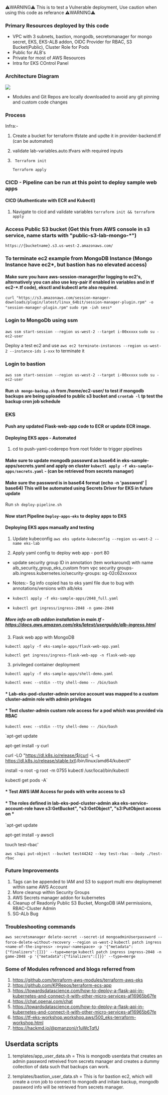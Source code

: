 
 ⚠️WARNING⚠️ This is to test a Vulnerable deployment, Use caution when using this code as referance ⚠️WARNING⚠️


### Primary Resources deployed by this code
* VPC with 3 subnets, bastion, mongodb, secretsmanager for mongo secret, EKS, EKS-ALB addon, OIDC Provider for RBAC, S3 Bucket(Public), Cluster Role for Pods
* Public for ALB's
* Private for most of AWS Resources 
* Intra for EKS COntrol Panel 

### Architecture Diagram 
![](tf-lab.jpg)

* Modules and Git Repos are locally downloaded to avoid any git pinning and custom code changes
 
### Process 

Infra:- 

1) Create a bucket for terraform tfstate and updte it in provider-backend.tf (can be automated)
2) validate lab-variables.auto.tfvars with required inputs 
3) ` Terraform init`
   
    `Terraform apply`

### CICD - Pipeline can be run at this point to deploy sample web apps 

#### CICD (Authenticate with ECR and Kubectl)


1) Navigate to cicd and validate variables
`terraform init && terraform apply`


### Access Public S3 bucket (Get this from AWS console in s3 service, name starts with "public-s3-lab-mongo-*")

`https://{bucketname}.s3.us-west-2.amazonaws.com/`

### To terminate ec2 example from MongoDB Instance (Mongo Instance have ec2*, but bastion has no elevated access)
#### Make sure you have  aws-session-manager(for logging to ec2's, alternatively you can also use key-pair if enabled in variables and in tf ec2-*.tf code), eksctl and kubectl arte also required. 
`curl "https://s3.amazonaws.com/session-manager-downloads/plugin/latest/linux_64bit/session-manager-plugin.rpm" -o "session-manager-plugin.rpm"`
`sudo rpm -ivh sess*`
### Login to MongoDb using ssm 

`aws ssm start-session --region us-west-2 --target i-00xxxxx`
`sudo su - ec2-user`

Deploy a test ec2 and use `aws ec2 terminate-instances --region us-west-2 --instance-ids i-xxx` to terminate it 
 
### Login to bastion 
`aws ssm start-session --region us-west-2 --target i-00xxxxx`
`sudo su - ec2-user`
#### Run `sh mongo-backup.sh` from /home/ec2-user/ to test if mongodb backups are being uploaded to public s3 bucket and `crontab -l` tp test the backup cron job schedule

### EKS

#### Push any updated Flask-web-app code to ECR or update ECR image.


#### Deploying EKS apps - Automated

1)  cd to push-yaml-coderepo from root folder to trigger pipelines
 
#### Make sure to update mongodb passowrd as base64 in eks-sample-apps/secrets.yaml and apply on cluster `kubectl apply -f eks-sample-apps/secrets.yaml` - (can be retrieved from secrets manager)
#### Make sure the password is in base64 format (echo -n 'password' | base64) This will be automated using Secrets Driver for EKS in future update

Run `sh deploy-pipeline.sh`

#### Now start Pipeline `Deploy-apps-eks` to deploy apps to EKS

#### Deploying EKS apps manually and testing 


1) Update kubeconfig
`aws eks update-kubeconfig --region us-west-2 --name eks-lab`

2) Apply yaml config to deploy web app  - port 80
*  update security group ID in annotation (tem workaround) with name alb_security_group_eks_custom from vpc security groups- alb.ingress.kubernetes.io/security-groups: sg-02c62xxxxxx
*  Notes:- Sg info copied has to eks yaml file due to  bug with annotations/versions with alb/eks

*  `kubectl apply -f eks-sample-apps/2048_full.yaml`
*  `kubectl get ingress/ingress-2048 -n game-2048`

##### More info on alb addon installation in main.tf - https://docs.aws.amazon.com/eks/latest/userguide/alb-ingress.html

3) Flask web app with MongoDB

 `kubectl apply -f eks-sample-apps/flask-web-app.yaml`
 
 `kubectl get ingress/ingress-flask-web-app -n flask-web-app`
 
3) privileged container deployment 

`kubectl apply -f eks-sample-apps/shell-demo.yaml`

`kubectl exec --stdin --tty shell-demo -- /bin/bash`

####  * Lab-eks-pod-cluster-admin service account was mapped to a custom cluster-admin role with admin privilages 
####  * Test cluster-admin custom role access for a pod which was provided via RBAC

`kubectl exec --stdin --tty shell-demo -- /bin/bash`

`apt-get update

apt-get install -y curl

curl -LO "https://dl.k8s.io/release/$(curl -L -s https://dl.k8s.io/release/stable.txt)/bin/linux/amd64/kubectl"

install -o root -g root -m 0755 kubectl /usr/local/bin/kubectl

kubectl get pods -A`


#### * Test AWS IAM Access for pods with write access to s3
#### * The roles defined in lab-eks-pod-cluster-admin aka eks-service-account-role have s3:GetBucket", "s3:GetObject", "s3:PutObject access on * 


`apt-get update

apt-get install -y awscli

touch test-rbac'

`aws s3api put-object --bucket test44242 --key test-rbac --body ./test-rbac`


###  Future Improvements
1) Tags can be appended to IAM and S3 to support multi env deploymenet within same AWS Account
2) More cleanup within Security Groups
3) AWS Secrets manager addon for kubernetes 
4) Cleanup of Readonly Public S3 Bucket, MongoDB IAM permissions, RBAC-Cluster Admin
5) SG-ALb Bug


### Troubleshooting commands

`aws secretsmanager delete-secret --secret-id mongoadminUserpassword --force-delete-without-recovery --region us-west-2`
`kubectl patch ingress <name-of-the-ingress> -n<your-namespace> -p '{"metadata":{"finalizers":[]}}' --type=merge`
`kubectl patch ingress ingress-2048 -n game-2048 -p '{"metadata":{"finalizers":[]}}' --type=merge`



### Some of Modules refrenced and blogs referred from 
1) https://github.com/terraform-aws-modules/terraform-aws-eks
2) https://github.com/KPRepos/terraform-ecs-app
3) https://towardsdatascience.com/how-to-deploy-a-flask-api-in-kubernetes-and-connect-it-with-other-micro-services-af16965b67fe
4) https://chat.openai.com/chat
5) https://towardsdatascience.com/how-to-deploy-a-flask-api-in-kubernetes-and-connect-it-with-other-micro-services-af16965b67fe
6) https://tf-eks-workshop.workshop.aws/500_eks-terraform-workshop.html
7) https://hackmd.io/@pmanzoni/r1uWcTqfU


## Userdata scripts

1) templates/app_user_data.sh = This is mongodb userdata that creates an admin password retreived from secrets manager and creates a dummy collection of data such that backups can work.

2) templates/bastion_user_data.sh = This is for bastion ec2, which will create a cron job to connect to mongodb and initaie backup, mongodb password info will be retrieved from secrets manager.
